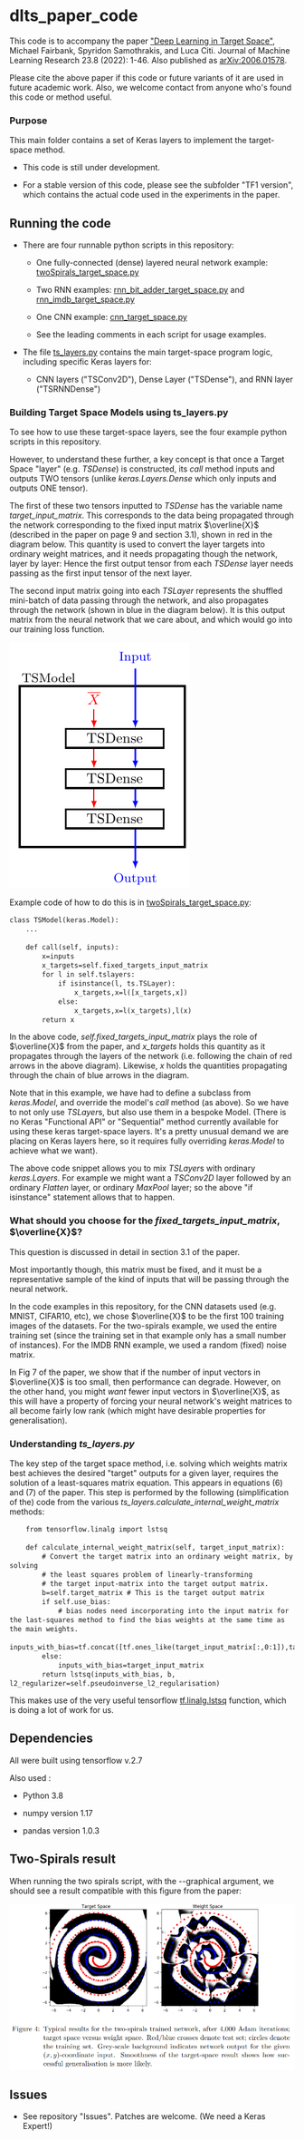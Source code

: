 # dlts_paper_code


This code is to accompany the paper ["Deep Learning in Target Space"](https://jmlr.org/papers/v23/20-040.html), Michael Fairbank, Spyridon Samothrakis, and Luca Citi. Journal of Machine Learning Research 23.8 (2022): 1-46.   Also published as [arXiv:2006.01578](https://arxiv.org/abs/2006.01578).

Please cite the above paper if this code or future variants of it are used in future academic work.  Also, we welcome contact from anyone who's found this code or method useful.

### Purpose

This main folder contains a set of Keras layers to implement the target-space method.

- This code is still under development.

- For a stable version of this code, please see the subfolder "TF1 version", which contains the actual code used in the experiments in the paper.


## Running the code

- There are four runnable python scripts in this repository:

    - One fully-connected (dense) layered neural network example: [twoSpirals_target_space.py](./twoSpirals_target_space.py)
        
    - Two RNN examples: [rnn_bit_adder_target_space.py](./rnn_bit_adder_target_space.py) and [rnn_imdb_target_space.py](./rnn_imdb_target_space.py)
        
    - One CNN example: [cnn_target_space.py](./cnn_target_space.py)

    - See the leading comments in each script for usage examples.

- The file [ts_layers.py](./ts_layers.py) contains the main target-space program logic, including specific Keras layers for: 

    - CNN layers ("TSConv2D"), Dense Layer ("TSDense"), and RNN layer ("TSRNNDense")


### Building Target Space Models using ts_layers.py

To see how to use these target-space layers, see the four example python scripts in this repository.

However, to understand these further, a key concept is that once a Target Space "layer" (e.g. *TSDense*) is constructed,  its *call* method inputs and outputs TWO tensors (unlike *keras.Layers.Dense* which only inputs and outputs ONE tensor).  

The first of these two tensors inputted to *TSDense* has the variable name *target_input_matrix*.  This corresponds to the data being propagated through the network corresponding to the fixed input matrix $\overline{X}$ (described in the paper on page 9 and section 3.1), shown in red in the diagram below.  This quantity is used to convert the layer targets into ordinary weight matrices, and it needs propagating though the network, layer by layer: Hence the first output tensor from each *TSDense* layer needs passing as the first input tensor of the next layer. 

The second input matrix going into each *TSLayer* represents the shuffled mini-batch of data passing through the network, and also propagates through the network (shown in blue in the diagram below).  It is this output matrix from the neural network that we care about, and which would go into our training loss function.   

![TS-Model image](./tsmodel_3layers.png)

Example code of how to do this is in [twoSpirals_target_space.py](./twoSpirals_target_space.py):

```
class TSModel(keras.Model):
    ...
    
    def call(self, inputs):
        x=inputs
        x_targets=self.fixed_targets_input_matrix
        for l in self.tslayers:
            if isinstance(l, ts.TSLayer):
                x_targets,x=l([x_targets,x])
            else:
                x_targets,x=l(x_targets),l(x)
        return x
```

In the above code, *self.fixed_targets_input_matrix* plays the role of $\overline{X}$ from the paper, and *x_targets* holds this quantity as it propagates through the layers of the network (i.e. following the chain of red arrows in the above diagram).  Likewise, *x* holds the quantities propagating through the chain of blue arrows in the diagram.

Note that in this example, we have had to define a subclass from *keras.Model*, and override the model's *call* method (as above).  So we have to not only use *TSLayer*s, but also use them in a bespoke Model.  (There is no Keras "Functional API" or "Sequential" method currently available for using these keras target-space layers.  It's a pretty unusual demand we are placing on Keras layers here, so it requires fully overriding *keras.Model* to achieve what we want).

The above code snippet allows you to mix *TSLayer*s with ordinary *keras.Layers*.  For example we might want a *TSConv2D* layer followed by an ordinary *Flatten* layer, or ordinary *MaxPool* layer; so the above "if isinstance" statement allows that to happen.  

### What should you choose for the *fixed_targets_input_matrix*, $\overline{X}$?

This question is discussed in detail in section 3.1 of the paper. 

Most importantly though, this matrix must be fixed, and it must be a representative sample of the kind of inputs that will be passing through the neural network.

In the code examples in this repository, for the CNN datasets used (e.g. MNIST, CIFAR10, etc), we chose $\overline{X}$ to be the first 100 training images of the datasets.  For the two-spirals example, we used the entire training set (since the training set in that example only has a small number of instances).  For the IMDB RNN example, we used a random (fixed) noise matrix.  

In Fig 7 of the paper, we show that if the number of input vectors in $\overline{X}$ is too small, then performance can degrade.  However, on the other hand, you might *want* fewer input vectors in $\overline{X}$, as this will have a property of forcing your neural network's weight matrices to all become fairly low rank (which might have desirable properties for generalisation).


### Understanding *ts_layers.py*

The key step of the target space method, i.e. solving which weights matrix best achieves the desired "target" outputs for a given layer, requires the solution of a least-squares matrix equation.  This appears in equations (6) and (7) of the paper.  This step is performed by the following (simplification of the) code from the various *ts_layers.calculate_internal_weight_matrix* methods:

```
    from tensorflow.linalg import lstsq 

    def calculate_internal_weight_matrix(self, target_input_matrix):
        # Convert the target matrix into an ordinary weight matrix, by solving 
        # the least squares problem of linearly-transforming
        # the target input-matrix into the target output matrix.
        b=self.target_matrix # This is the target output matrix
        if self.use_bias:
            # bias nodes need incorporating into the input matrix for the last-squares method to find the bias weights at the same time as the main weights.
            inputs_with_bias=tf.concat([tf.ones_like(target_input_matrix[:,0:1]),target_input_matrix],axis=1)
        else:
            inputs_with_bias=target_input_matrix  
        return lstsq(inputs_with_bias, b, l2_regularizer=self.pseudoinverse_l2_regularisation)
```

This makes use of the very useful tensorflow [tf.linalg.lstsq](https://www.tensorflow.org/api_docs/python/tf/linalg/lstsq) function, which is doing a lot of work for us.

## Dependencies

All were built using tensorflow v.2.7

Also used :

- Python 3.8

- numpy version 1.17 

- pandas version 1.0.3 

## Two-Spirals result

When running the two spirals script, with the --graphical argument, we should see a result compatible with this figure from the paper:

![Two-Spirals image](spirals_image.png)


## Issues

- See repository "Issues".  Patches are welcome. (We need a Keras Expert!)
